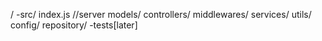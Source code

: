 /
  -src/
    index.js //server
    models/
    controllers/
    middlewares/
    services/
    utils/
    config/
    repository/
  -tests[later]



